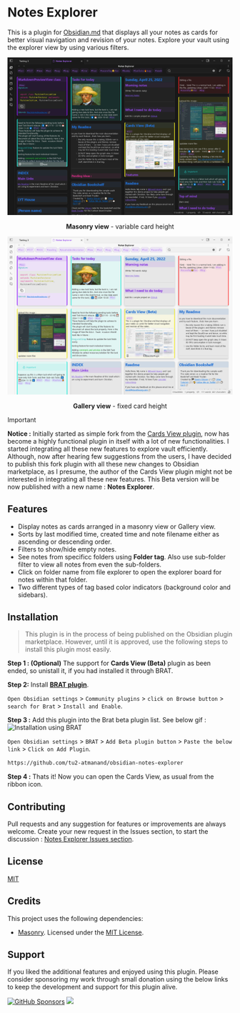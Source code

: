 # Notes Explorer

This is a plugin for [Obsidian.md](https://obsidian.md) that displays all your notes as cards for better visual navigation and revision of your notes. Explore your vault using the explorer view by using various filters.

![Thumbnail](./assets/Thumbnail3.png)
<P align="center"><b>Masonry view</b> - variable card height</p>

![Thumbnail](./assets/Thumbnail4.png)
<P align="center"><b>Gallery view</b> - fixed card height</p>

>[!IMPORTANT]
> **Notice :** Initially started as simple fork from the [Cards View plugin](https://github.com/jillro/obsidian-cards-view-plugin), now has become a highly functional plugin in itself with a lot of new functionalities. I started integrating all these new features to explore vault efficiently. Although, now after hearing few suggestions from the users, I have decided to publish this fork plugin with all these new changes to Obsidian marketplace, as I presume, the author of the Cards View plugin might not be interested in integrating all these new features. This Beta version will be now published with a new name : **Notes Explorer**.

## Features

- Display notes as cards arranged in a masonry view or Gallery view.
- Sorts by last modified time, created time and note filename either as ascending or descending order.
- Filters to show/hide empty notes.
- See notes from specificc folders using **Folder tag**. Also use sub-folder filter to view all notes from even the sub-folders.
- Click on folder name from file explorer to open the explorer board for notes within that folder.
- Two different types of tag based color indicators (background color and sidebars).

## Installation

> This plugin is in the process of being published on the Obsidian plugin marketplace. However, until it is approved, use the following steps to install this plugin most easily.

**Step 1 : (Optional)** The support for **Cards View (Beta)** plugin as been ended, so unistall it, if you had installed it through BRAT.

**Step 2:** Install [**BRAT plugin**](obsidian://show-plugin?id=obsidian42-brat).

`Open Obsidian settings` > `Community plugins` > `click on Browse button` > `search for Brat` > `Install and Enable`.

**Step 3 :** Add this plugin into the Brat beta plugin list. See below gif :
![Installation using BRAT](./assets/InstallInBRAT.gif)

`Open Obsidian settings` > `BRAT` > `Add Beta plugin button` > `Paste the below link` > `Click on Add Plugin`.

```md
https://github.com/tu2-atmanand/obsidian-notes-explorer
```

**Step 4 :** Thats it! Now you can open the Cards View, as usual from the ribbon icon.

## Contributing

Pull requests and any suggestion for features or improvements are always welcome. Create your new request in the Issues section, to start the discussion : [Notes Explorer Issues section](https://github.com/tu2-atmanand/obsidian-notes-explorer).

## License

[MIT](https://choosealicense.com/licenses/mit/)

## Credits

This project uses the following dependencies:

- [Masonry](https://masonry.desandro.com/). Licensed under the [MIT License](https://desandro.mit-license.org/).

## Support

If you liked the additional features and enjoyed using this plugin. Please consider sponsoring my work through small donation using the below links to keep the development and support for this plugin alive.

[![GitHub Sponsors](https://img.shields.io/github/sponsors/tu2-atmanand?label=Sponsors&logo=GitHub%20Sponsors&style=for-the-badge)](https://github.com/sponsors/tu2-atmanand)    <a href="https://www.buymeacoffee.com/tu2_atmanand"><img src="https://img.buymeacoffee.com/button-api/?text=Buy me a book&emoji=📖&slug=tu2_atmanand&button_colour=BD5FFF&font_colour=ffffff&font_family=Cookie&outline_colour=000000&coffee_colour=FFDD00"/></a>
